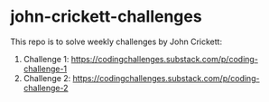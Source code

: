 # john-crickett-challenges
This repo is to solve weekly challenges by John Crickett:
  1. Challenge 1: https://codingchallenges.substack.com/p/coding-challenge-1
  2. Challenge 2: https://codingchallenges.substack.com/p/coding-challenge-2
